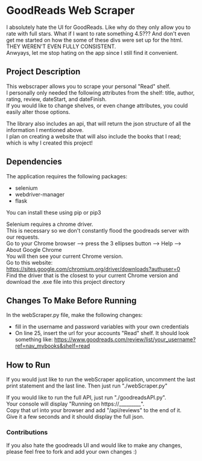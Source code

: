 # GoodReads Web Scraper
I absolutely hate the UI for GoodReads. Like why do they only allow you to rate with full stars. What if I want to rate something 4.5???
And don't even get me started on how the some of these divs were set up for the html. THEY WEREN'T EVEN FULLY CONSISTENT.  
Anwyays, let me stop hating on the app since I still find it convenient. 

## Project Description
This webscraper allows you to scrape your personal "Read" shelf.  
I personally only needed the following attributes from the shelf:
title, author, rating, review, dateStart, and dateFinish.  
If you would like to change shelves, or even change attributes, you could
easily alter those options. 

The library also includes an api, that will return the json structure of all the information I mentioned above.   
I plan on creating a website that will also include the books that I read; which is why I created this project!

## Dependencies
The application requires the following packages:
- selenium 
- webdriver-manager
- flask

You can install these using pip or pip3

Selenium requires a chrome driver.  
This is necessary so we don't constantly flood the goodreads server with our requests.  
Go to your Chrome browser --> press the 3 ellipses button --> Help --> About Google Chrome  
You will then see your current Chrome version.  
Go to this website: https://sites.google.com/chromium.org/driver/downloads?authuser=0  
Find the driver that is the closest to your current Chrome version and download the .exe file into this project directory

## Changes To Make Before Running
In the webScraper.py file, make the following changes:
- fill in the username and password variables with your own credentials
- On line 25, insert the url for your accounts "Read" shelf. It should look something like: https://www.goodreads.com/review/list/your_username?ref=nav_mybooks&shelf=read

## How to Run 
If you would just like to run the webScraper application, uncomment the last print statement and the last line. Then just run "./webScraper.py"  

If you would like to run the full API, just run "./goodreadsAPI.py".  
Your console will display "Running on https://_________".  
Copy that url into your browser and add "/api/reviews" to the end of it.  
Give it a few seconds and it should display the full json. 

### Contributions
If you also hate the goodreads UI and would like to make any changes, please feel free to fork and add your own changes :)
